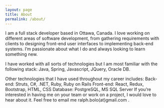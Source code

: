 ```yaml
---
layout: page
title: About
permalink: /about/
---
```


I am a full stack developer based in Ottawa, Canada. I love working on different areas of software development, from gathering requirements with clients to designing front-end user interfaces to implementing back-end systems. I’m passionate about what I do and always looking to learn something new.

I have worked with all sorts of technologies but I am most familiar with the following stack: Java, Spring, Javascript, JQuery, Oracle DB.

Other technologies that I have used throughout my career includes:
Back-end: Struts, C#, .NET, Ruby, Ruby on Rails
Front-end: React, Redux, Bootstrap, HTML, CSS
Database: PostgreSQL, MS SQL Server
If you’re interested in having me on your team or work on a project, I would love to hear about it. Feel free to email me ralph.bolo(at)gmail.com .






